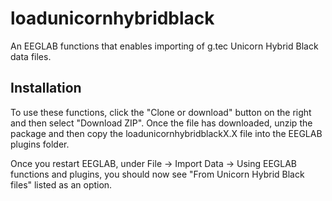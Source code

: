 loadunicornhybridblack
==============

An EEGLAB functions that enables importing of g.tec Unicorn Hybrid Black data files.

Installation
------------
To use these functions, click the "Clone or download" button on the right and then select "Download ZIP".
Once the file has downloaded, unzip the package and then copy the loadunicornhybridblackX.X file into the EEGLAB plugins
folder.

Once you restart EEGLAB, under File -> Import Data -> Using EEGLAB functions and plugins, you should now see 
"From Unicorn Hybrid Black files" listed as an option.
